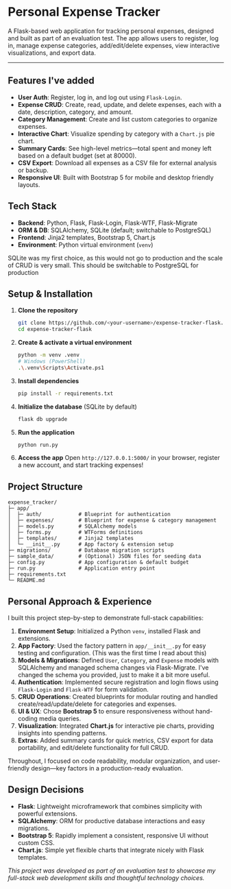 # Personal Expense Tracker

A Flask-based web application for tracking personal expenses, designed and built as part of an evaluation test. The app allows users to register, log in, manage expense categories, add/edit/delete expenses, view interactive visualizations, and export data.

---

## Features I've added

* **User Auth**: Register, log in, and log out using `Flask-Login`.
* **Expense CRUD**: Create, read, update, and delete expenses, each with a date, description, category, and amount.
* **Category Management**: Create and list custom categories to organize expenses.
* **Interactive Chart**: Visualize spending by category with a `Chart.js` pie chart.
* **Summary Cards**: See high-level metrics—total spent and money left based on a default budget (set at 80000).
* **CSV Export**: Download all expenses as a CSV file for external analysis or backup.
* **Responsive UI**: Built with Bootstrap 5 for mobile and desktop friendly layouts.

## Tech Stack

* **Backend**: Python, Flask, Flask-Login, Flask-WTF, Flask-Migrate
* **ORM & DB**: SQLAlchemy, SQLite (default; switchable to PostgreSQL)
* **Frontend**: Jinja2 templates, Bootstrap 5, Chart.js
* **Environment**: Python virtual environment (`venv`)

SQLite was my first choice, as this would not go to production and the scale of CRUD is very small.
This should be switchable to PostgreSQL for production

## Setup & Installation

1. **Clone the repository**

   ```bash
   git clone https://github.com/<your-username>/expense-tracker-flask.git
   cd expense-tracker-flask
   ```

2. **Create & activate a virtual environment**

   ```bash
   python -m venv .venv
   # Windows (PowerShell)
   .\.venv\Scripts\Activate.ps1
   ```

3. **Install dependencies**

   ```bash
   pip install -r requirements.txt
   ```

4. **Initialize the database** (SQLite by default)

   ```bash
   flask db upgrade
   ```

5. **Run the application**

   ```bash
   python run.py
   ```

6. **Access the app**
   Open `http://127.0.0.1:5000/` in your browser, register a new account, and start tracking expenses!

## Project Structure

```
expense_tracker/
├─ app/
│  ├─ auth/            # Blueprint for authentication
│  ├─ expenses/        # Blueprint for expense & category management
│  ├─ models.py        # SQLAlchemy models
│  ├─ forms.py         # WTForms definitions
│  ├─ templates/       # Jinja2 templates
│  └─ __init__.py      # App factory & extension setup
├─ migrations/         # Database migration scripts
├─ sample_data/        # (Optional) JSON files for seeding data
├─ config.py           # App configuration & default budget
├─ run.py              # Application entry point
├─ requirements.txt
└─ README.md
```

## Personal Approach & Experience

I built this project step-by-step to demonstrate full-stack capabilities:

1. **Environment Setup**: Initialized a Python `venv`, installed Flask and extensions.
2. **App Factory**: Used the factory pattern in `app/__init__.py` for easy testing and configuration. (This was the first time I read about this)
3. **Models & Migrations**: Defined `User`, `Category`, and `Expense` models with SQLAlchemy and managed schema changes via Flask-Migrate. I've changed the schema you provided, just to make it a bit more useful.
4. **Authentication**: Implemented secure registration and login flows using `Flask-Login` and `Flask-WTF` for form validation.
5. **CRUD Operations**: Created blueprints for modular routing and handled create/read/update/delete for categories and expenses.
6. **UI & UX**: Chose **Bootstrap 5** to ensure responsiveness without hand-coding media queries.
7. **Visualization**: Integrated **Chart.js** for interactive pie charts, providing insights into spending patterns.
8. **Extras**: Added summary cards for quick metrics, CSV export for data portability, and edit/delete functionality for full CRUD.

Throughout, I focused on code readability, modular organization, and user-friendly design—key factors in a production-ready evaluation.

## Design Decisions

* **Flask**: Lightweight microframework that combines simplicity with powerful extensions.
* **SQLAlchemy**: ORM for productive database interactions and easy migrations.
* **Bootstrap 5**: Rapidly implement a consistent, responsive UI without custom CSS.
* **Chart.js**: Simple yet flexible charts that integrate nicely with Flask templates.


*This project was developed as part of an evaluation test to showcase my full-stack web development skills and thoughtful technology choices.*
